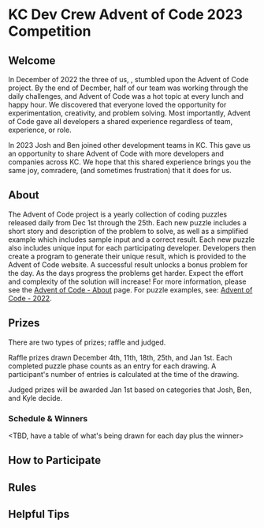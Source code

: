 # KC Dev Crew Advent of Code 2023 Competition

## Welcome
In December of 2022 the three of us, <ben> <josh> <kyle>, stumbled upon the Advent of Code project. By the end of Decmber, half of our team was working through the daily challenges, and Advent of Code was a hot topic at every lunch and happy hour. We discovered that everyone loved the opportunity for experimentation, creativity, and problem solving. Most importantly, Advent of Code gave all developers a shared experience regardless of team, experience, or role. 

In 2023 Josh and Ben joined other development teams in KC. This gave us an opportunity to share Advent of Code with more developers and companies across KC. We hope that this shared experience brings you the same joy, comradere, (and sometimes frustration) that it does for us.

## About
The Advent of Code project is a yearly collection of coding puzzles released daily from Dec 1st through the 25th. Each new puzzle includes a short story and description of the problem to solve, as well as a simplified example which includes sample input and a correct result. Each new puzzle also includes unique input for each participating developer. Developers then create a program to generate their unique result, which is provided to the Advent of Code website. A successful result unlocks a bonus problem for the day. As the days progress the problems get harder. Expect the effort and complexity of the solution will increase! For more information, please see the [Advent of Code - About](https://adventofcode.com/2023/about) page. For puzzle examples, see: [Advent of Code - 2022](https://adventofcode.com/2022).

## Prizes
There are two types of prizes; raffle and judged. 

Raffle prizes drawn December 4th, 11th, 18th, 25th, and Jan 1st. Each completed puzzle phase counts as an entry for each drawing. A participant's number of entries is calculated at the time of the drawing.

Judged prizes will be awarded Jan 1st based on categories that Josh, Ben, and Kyle decide.

### Schedule & Winners
<TBD, have a table of what's being drawn for each day plus the winner>

## How to Participate

## Rules

## Helpful Tips
